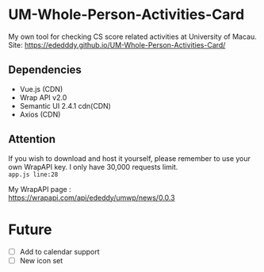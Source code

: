 # UM-Whole-Person-Activities-Card
My own tool for checking CS score related activities at University of Macau.  
Site: https://ededddy.github.io/UM-Whole-Person-Activities-Card/  

## Dependencies
- Vue.js (CDN)
- Wrap API v2.0
- Semantic UI 2.4.1 cdn(CDN)
- Axios (CDN)

## Attention 
If you wish to download and host it yourself, please remember to use your own WrapAPI key. I only have 30,000 requests limit.  
`app.js line:28`  

My WrapAPI page :    
https://wrapapi.com/api/ededdy/umwp/news/0.0.3

# Future 
- [ ] Add to calendar support 
- [ ] New icon set
